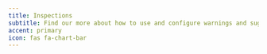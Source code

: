 ```yaml
---
title: Inspections
subtitle: Find our more about how to use and configure warnings and suggestions.
accent: primary
icon: fas fa-chart-bar
---
```


